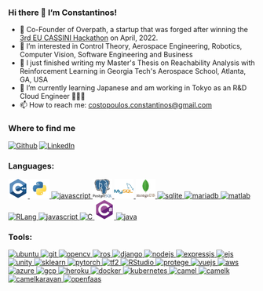 ### Hi there 👋 I’m Constantinos!

- 🏢 Co-Founder of Overpath, a startup that was forged after winning the <a href="https://www.cassini.eu/hackathons/winners-May-2022" target="_blank">3rd EU CASSINI Hackathon</a> on April, 2022.
- 👀 I’m interested in Control Theory, Aerospace Engineering, Robotics, Computer Vision, Software Engineering and Business
- 🔭 I just finished writing my Master's Thesis on Reachability Analysis with Reinforcement Learning in Georgia Tech's Aerospace School, Atlanta, GA, USA
- 🌱 I’m currently learning Japanese and am working in Tokyo as an R&D Cloud Engineer :japan::jp: 
- 📫 How to reach me: costopoulos.constantinos@gmail.com


<div>
<h3>Where to find me</h3>
<p>
<a href="https://github.com/Costopoulos" target="_blank"><img alt="Github" src="https://img.shields.io/badge/GitHub-%2312100E.svg?&style=for-the-badge&logo=Github&logoColor=white" /></a> 
<a href="https://www.linkedin.com/in/constantinos-costopoulos/" target="_blank"><img alt="LinkedIn" src="https://img.shields.io/badge/linkedin-%230077B5.svg?&style=for-the-badge&logo=linkedin&logoColor=white" /></a> 
<!-- <a href="https://www.instagram.com/costopoulos_/" target="_blank"><img alt="Instagram" src="https://img.shields.io/badge/Instagram-E4405F?style=for-the-badge&logo=instagram&logoColor=white" /></a>  -->
</p>
</div>

<h3 align="left">Languages:</h3>
<p align="left"> 
  <a href="https://isocpp.org/" target="_blank"> 
    <img src="https://raw.githubusercontent.com/github/explore/80688e429a7d4ef2fca1e82350fe8e3517d3494d/topics/cpp/cpp.png" alt="Cpp" width="40" height="40"/> 
  </a>
  <a href="https://www.python.org/" target="_blank"> 
    <img src="https://raw.githubusercontent.com/github/explore/80688e429a7d4ef2fca1e82350fe8e3517d3494d/topics/python/python.png" alt="Python3" width="40" height="40"/> 
  </a>
  <a href="https://www.javascript.com/" target="_blank"> 
    <img src="https://upload.wikimedia.org/wikipedia/commons/9/99/Unofficial_JavaScript_logo_2.svg" alt="javascript" width="40" height="40"/> 
  </a>
  <a href="https://www.postgresql.org" target="_blank"> 
    <img src="https://raw.githubusercontent.com/devicons/devicon/master/icons/postgresql/postgresql-original-wordmark.svg" alt="postgresql" width="40" height="40"/>
  </a>
  <a href="https://www.mysql.com/" target="_blank"> 
    <img src="https://raw.githubusercontent.com/devicons/devicon/master/icons/mysql/mysql-original-wordmark.svg" alt="mysql" width="40" height="40"/> 
  </a>
  <a href="https://www.mongodb.com/" target="_blank"> 
    <img src="https://raw.githubusercontent.com/devicons/devicon/master/icons/mongodb/mongodb-original-wordmark.svg" alt="mongodb" width="40" height="40"/> 
  </a>
  <a href="https://sqlite.com/" target="_blank">
    <img src="https://upload.wikimedia.org/wikipedia/commons/3/38/SQLite370.svg" alt="sqlite" width="70" height="40"/>
  </a> 
  <a href="https://mariadb.org/" target="_blank"> 
    <img src="https://www.vectorlogo.zone/logos/mariadb/mariadb-icon.svg" alt="mariadb" width="40" height="40"/> 
  </a>
  <a href="https://www.mathworks.com/products/matlab.html" target="_blank"> 
    <img src="https://upload.wikimedia.org/wikipedia/commons/2/21/Matlab_Logo.png" alt="matlab" width="40" height="40"/> 
  </a>
  <a href="https://www.r-project.org/" target="_blank"> 
    <img src="https://www.r-project.org/logo/Rlogo.png" alt="RLang" width="40" height="40"/> 
  </a>
  <a href="https://www.php.net/" target="_blank"> 
    <img src="https://upload.wikimedia.org/wikipedia/commons/2/27/PHP-logo.svg" alt="javascript" width="40" height="40"/> 
  </a>
  <a href="https://www.gnu.org/software/libc/manual/html_node/ISO-C.html" target="_blank"> 
    <img src="https://upload.wikimedia.org/wikipedia/commons/1/18/C_Programming_Language.svg" alt="C" width="40" height="40"/> 
  </a>
  <a href="https://www.w3schools.com/cs/" target="_blank"> 
    <img src="https://raw.githubusercontent.com/devicons/devicon/master/icons/csharp/csharp-original.svg" alt="csharp" width="40" height="40"/> 
  </a>
  <a href="https://www.java.com/" target="_blank"> 
    <img src="https://upload.wikimedia.org/wikipedia/el/d/d0/Java.svg" alt="java" width="40" height="40"/> 
  </a>   
</p>

<h3 align="left">Tools:</h3>
<p align="left">
  <a href="https://ubuntu.com/" target="_blank"> 
    <img src="https://upload.wikimedia.org/wikipedia/commons/a/ab/Logo-ubuntu_cof-orange-hex.svg" alt="ubuntu" width="40" height="40"/> 
  </a>
  <a href="https://git-scm.com/" target="_blank"> 
    <img src="https://upload.wikimedia.org/wikipedia/commons/3/3f/Git_icon.svg" alt="git" width="40" height="40"/> 
  </a>
  <a href="https://opencv.org/" target="_blank"> 
    <img src="https://upload.wikimedia.org/wikipedia/commons/3/32/OpenCV_Logo_with_text_svg_version.svg" alt="opencv" width="40" height="40"/> 
  </a>
  <a href="https://www.ros.org/" target="_blank"> 
    <img src="https://upload.wikimedia.org/wikipedia/commons/b/bb/Ros_logo.svg" alt="ros" width="40" height="40"/> 
  </a>
  <a href="https://www.djangoproject.com/" target="_blank"> 
    <img src="https://upload.wikimedia.org/wikipedia/commons/7/75/Django_logo.svg" alt="django" width="70" height="40"/> 
  </a>
  <a href="https://nodejs.org/" target="_blank"> 
    <img src="https://upload.wikimedia.org/wikipedia/commons/d/d9/Node.js_logo.svg" alt="nodejs" width="40" height="40"/> 
  </a>
  <a href="https://expressjs.com/" target="_blank"> 
    <img src="https://upload.wikimedia.org/wikipedia/commons/6/64/Expressjs.png" alt="expressjs" width="70" height="40"/> 
  </a>
  <a href="https://ejs.co/" target="_blank"> 
    <img src="https://cdn.icon-icons.com/icons2/2148/PNG/512/ejs_icon_132422.png" alt="ejs" width="40" height="40"/> 
  </a>
  <a href="https://unity.com/" target="_blank"> 
    <img src="https://upload.wikimedia.org/wikipedia/commons/1/19/Unity_Technologies_logo.svg" alt="unity" width="80" height="40"/> 
  </a>
  <a href="https://scikit-learn.org/stable/" target="_blank"> 
    <img src="https://upload.wikimedia.org/wikipedia/commons/0/05/Scikit_learn_logo_small.svg" alt="sklearn" width="55" height="50"/> 
  </a>
  <a href="https://pytorch.org/" target="_blank"> 
    <img src="https://upload.wikimedia.org/wikipedia/commons/1/10/PyTorch_logo_icon.svg" alt="pytorch" width="40" height="40"/> 
  </a>
  <a href="https://www.tensorflow.org/" target="_blank"> 
    <img src="https://upload.wikimedia.org/wikipedia/commons/2/2d/Tensorflow_logo.svg" alt="tf2" width="40" height="40"/> 
  </a>
  <a href="https://www.rstudio.com/" target="_blank"> 
    <img src="https://upload.wikimedia.org/wikipedia/commons/d/d0/RStudio_logo_flat.svg" alt="RStudio" width="80" height="40"/> 
  </a>
  <a href="https://protege.stanford.edu/" target="_blank"> 
    <img src="https://user-images.githubusercontent.com/2002036/31841863-4d5774d2-b5e3-11e7-857f-bc0f1b00bb0e.jpg" alt="protege" width="40" height="40"/> 
  </a>
  <a href="https://vuejs.org/" target="_blank"> 
    <img src="https://upload.wikimedia.org/wikipedia/commons/9/95/Vue.js_Logo_2.svg" alt="vuejs" width="40" height="40"/> 
  </a>
  <a href="https://aws.amazon.com/" target="_blank"> 
    <img src="https://upload.wikimedia.org/wikipedia/commons/thumb/9/93/Amazon_Web_Services_Logo.svg/768px-Amazon_Web_Services_Logo.svg.png?20170912170050" alt="aws" width="40" height="40"/> 
  </a>
  <a href="https://azure.microsoft.com/" target="_blank"> 
    <img src="https://upload.wikimedia.org/wikipedia/commons/f/fa/Microsoft_Azure.svg" alt="azure" width="40" height="40"/> 
  </a>
  <a href="https://cloud.google.com/" target="_blank"> 
    <img src="https://upload.wikimedia.org/wikipedia/commons/5/51/Google_Cloud_logo.svg" alt="gcp" width="80" height="40"/> 
  </a>
  <a href="https://heroku.com" target="_blank"> 
    <img src="https://www.vectorlogo.zone/logos/heroku/heroku-icon.svg" alt="heroku" width="40" height="40"/> 
  </a>
  <a href="https://www.docker.com/" target="_blank"> 
    <img src="https://1000logos.net/wp-content/uploads/2021/11/Docker-Logo-768x432.png" alt="docker" width="80" height="40"/> 
  </a>
  <a href="https://kubernetes.io/" target="_blank"> 
    <img src="https://upload.wikimedia.org/wikipedia/commons/thumb/6/67/Kubernetes_logo.svg/1200px-Kubernetes_logo.svg.png?20171007185746" alt="kubernetes" width="120" height="40"/> 
  </a>
  <a href="https://camel.apache.org/" target="_blank"> 
    <img src="https://upload.wikimedia.org/wikipedia/commons/1/11/Apache_Camel_Logo.svg" alt="camel" width="140" height="40"/> 
  </a>
  <a href="https://camel.apache.org/camel-k/2.0.x/" target="_blank"> 
    <img src="https://camel.apache.org/_/img/knative-81c3109183.svg" alt="camelk" width="60" height="40"/> 
  </a>
  <a href="https://github.com/apache/camel-karavan" target="_blank"> 
    <img src="https://camel.apache.org/blog/2022/04/camel-karavan-0.0.14/karavan-logo-light.png" alt="camelkaravan" width="120" height="40"/> 
  </a>
  <a href="https://www.openfaas.com/" target="_blank"> 
    <img src="https://blog.alexellis.io/content/images/2017/08/faas_side.png" alt="openfaas" width="120" height="40"/> 
  </a>
<!--   <a href="https://github.com/apache/camel-karavan" target="_blank"> 
    <img src="https://camel-karavan.gallerycdn.vsassets.io/extensions/camel-karavan/karavan/3.21.0/1688902428647/Microsoft.VisualStudio.Services.Icons.Default" alt="camelkaravan" width="50" height="80"/> 
  </a> -->
</p>
  

<!---
Costopoulos/Costopoulos is a ✨ special ✨ repository because its `README.md` (this file) appears on your GitHub profile.
You can click the Preview link to take a look at your changes.
--->
